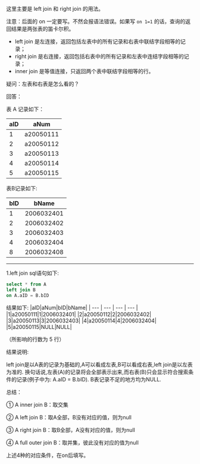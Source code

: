 这里主要是 left join 和 right join 的用法。

注意：后面的 on 一定要写。不然会报语法错误。如果写 `on 1=1` 的话，查询的返回结果是两张表的笛卡尔积。

- left join 是左连接，返回包括左表中的所有记录和右表中联结字段相等的记录；
- right join 是右连接，返回包括右表中的所有记录和左表中连结字段相等的记录；
- inner join 是等值连接，只返回两个表中联结字段相等的行。

疑问：左表和右表是怎么看的？

回答：

表 A 记录如下：

|aID| aNum |
| --- | --- |
|1|a20050111|
|2|a20050112|
|3|a20050113|
|4|a20050114|
|5|a20050115|

表B记录如下:

|bID|bName|
| --- | --- |
|1 |2006032401|
|2 |2006032402|
|3 |2006032403|
|4 |2006032404|
|8 |2006032408|

--------------------------------------------
1.left join
sql语句如下:

```sql
select * from A
left join B
on A.aID = B.bID
```

结果如下:
|aID|aNum|bID|bName|
| --- | --- | --- | --- |
|1|a20050111|1|2006032401|
|2|a20050112|2|2006032402|
|3|a20050113|3|2006032403|
|4|a20050114|4|2006032404|
|5|a20050115|NULL|NULL|

（所影响的行数为 5 行）

结果说明:

left join是以A表的记录为基础的,A可以看成左表,B可以看成右表,left join是以左表为准的.
换句话说,左表(A)的记录将会全部表示出来,而右表(B)只会显示符合搜索条件的记录(例子中为: A.aID = B.bID).
B表记录不足的地方均为NULL.

总结：

① A inner join B：取交集

② A left join B：取A全部，B没有对应的值，则为null

③ A right join B：取B全部，A没有对应的值，则为null

④ A full outer join B：取并集，彼此没有对应的值为null

上述4种的对应条件，在on后填写。